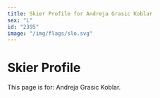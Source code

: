 ```yaml
---
title: Skier Profile for Andreja Grasic Koblar
sex: "L"
id: "2395"
image: "/img/flags/slo.svg" 
---
```


# Skier Profile

This page is for: Andreja Grasic Koblar.
    